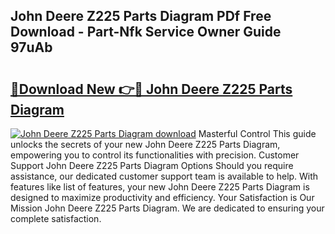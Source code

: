 ## John Deere Z225 Parts Diagram PDf Free Download - Part-Nfk Service Owner Guide 97uAb

# <h2><a href="http://dfq89vu.blite.top/?on=John+Deere+Z225+Parts+Diagram">🔗Download New 👉🔴 John Deere Z225 Parts Diagram</a></h2>

[![John Deere Z225 Parts Diagram download](https://i.imgur.com/lujVjoI.png)](http://dfq89vu.blite.top/?on=John+Deere+Z225+Parts+Diagram)
Masterful Control This guide unlocks the secrets of your new John Deere Z225 Parts Diagram, empowering you to control its functionalities with precision. Customer Support John Deere Z225 Parts Diagram Options Should you require assistance, our dedicated customer support team is available to help. With features like list of features, your new John Deere Z225 Parts Diagram is designed to maximize productivity and efficiency. Your Satisfaction is Our Mission John Deere Z225 Parts Diagram. We are dedicated to ensuring your complete satisfaction.

